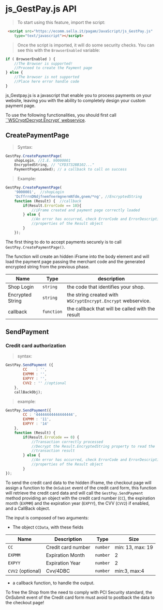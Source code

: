 # js_GestPay.js API

> To start using this feature, import the script:

```html
 <script src="https://ecomm.sella.it/pagam/JavaScript/js_GestPay.js"
  	type="text/javascript"></script>
```

> Once the script is imported, it will do some security checks. You can see this with the `BrowserEnabled` variable: 

```javascript
if ( BrowserEnabled ) {
	//The Browser is supported! 
	//Proceed to create the Payment page
} else {
	//The browser is not supported 
	//Place here error handle code
}
```

js_Gestpay.js is a javascript that enable you to process payments on your website, leaving you with the ability to completely design your custom payment page. 

To use the following functionalities, you should first call [``WSCryptDecrypt.Encrypt` webservice](#encrypt). 

## CreatePaymentPage

> Syntax: 

```javascript
GestPay.CreatePaymentPage(
	shopLogin, //I.E. 90000001
	EncryptedString, // "CFD3732BB102..." 
	PaymentPageLoaded); // a callback to call on success
```

> Example: 

```javascript
GestPay.CreatePaymentPage(
	'9000001',  //shopLogin
	'DcffrrnDNdjfnemfnermgnermNfdm,gnem/*ng', //EncryptedString 
	function (Result) {  //callback 
		if(Result.ErrorCode == 10){ 
			//iFrame created and payment page correctly loaded
		} else {
			//An error has occurred, check ErrorCode and ErrorDescription
			//properties of the Result object
		} 
	});
```

The first thing to do to accept payments securely is to call `GestPay.CreatePaymentPage()`.

The function will create an hidden iFrame into the body element and will load the payment page passing the merchant code and the generated encrypted string from the previous phase. 

Name | Type | description
-----|------| -------------
Shop Login | `string` | the code that identifies your shop. 
Encrypted String | `string` | the string created with `WSCryptEncrypt.Encrypt` webservice. 
callback | `function` | the callback that will be called with the result

## SendPayment

### Credit card authorization 

> syntax: 

```javascript
GestPay.SendPayment ({ 
		CC    : '', 
		EXPMM : '', 
		EXPYY : '', 
		CVV2 : '' //optional 
	},
	callBackObj);
```

> example:

```javascript
GestPay.SendPayment({
		CC : '44444444444444444', 
		EXPMM : '11',
		EXPYY : '14' 
	},
	function (Result) {
		if(Result.ErroCode == 0) {
			//Transaction correctly processed
			//Decrypt the Result.EncryptedString property to read the 
			//transaction result
		} else {
			//An error has occurred, check ErrorCode and ErrorDescription 
			//properties of the Result object
		}
});
```

To send the credit card data to the hidden iFrame, the checkout page will assign a function to the `OnSubimt` event of the credit card form, this function will retrieve the credit card data and will call the `GestPay.SendPayment` method providing an object with the credit card number (`CC`), the expiration month (`EXPMM`) and the expiration year (`EXPYY`), the CVV (`CVV2`) if enabled, and a CallBack object. 

The input is composed of two arguments: 

- The object `CCData`, with these fields

Name | Description | Type | Size 
---- | ----------- | ---- | ----
`CC`   | Credit card number | `number` | min: 13, max: 19 
`EXPMM` | Expiration Month | `number` | 2
`EXPYY` | Expiration Year | `number` | 2
`CVV2` (optional) | Cvv/4DBC | `number` | min:3, max:4 

- a callback function, to handle the output. 

<aside class="warning">To free the Shop from the need to comply with PCI Security standard, the OnSubmit event of the Credit card form must avoid to postback the data to the checkout page! </aside>


